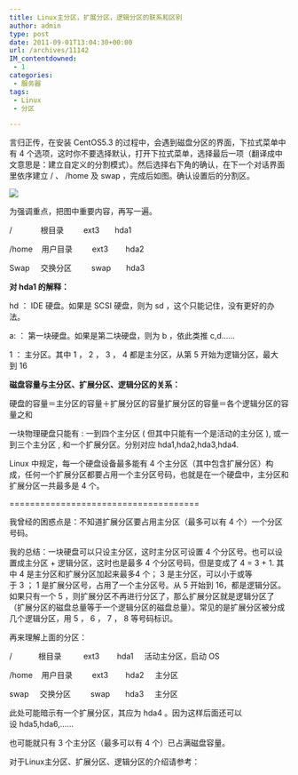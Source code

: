 ```yaml
---
title: Linux主分区，扩展分区，逻辑分区的联系和区别
author: admin
type: post
date: 2011-09-01T13:04:30+00:00
url: /archives/11142
IM_contentdowned:
 - 1
categories:
 - 服务器
tags:
 - Linux
 - 分区

---
```

言归正传，在安装 CentOS5.3 的过程中，会遇到磁盘分区的界面，下拉式菜单中有 4 个选项，这时你不要选择默认，打开下拉式菜单，选择最后一项（翻译成中文意思是：建立自定义的分割模式）。然后选择右下角的确认，在下一个对话界面里依序建立 / 、 /home 及 swap ，完成后如图。确认设置后的分割区。

[![](http://blog.haohtml.com/wp-content/uploads/2011/09/0512054353-0.jpg)][1]

为强调重点，把图中重要内容，再写一遍。

/             根目录         ext3       hda1

/home    用户目录         ext3        hda2

Swap     交换分区         swap       hda3



**对 hda1 的解释：**

hd ： IDE 硬盘。如果是 SCSI 硬盘，则为 sd ，这个只能记住，没有更好的办法。

a: ： 第一块硬盘。如果是第二块硬盘，则为 b ，依此类推 c,d……

1 ： 主分区。其中 1 ， 2 ， 3 ， 4 都是主分区，从第 5 开始为逻辑分区，最大到 16



**磁盘容量与主分区、扩展分区、逻辑分区的关系：**

硬盘的容量＝主分区的容量＋扩展分区的容量扩展分区的容量＝各个逻辑分区的容量之和

一块物理硬盘只能有 : 一到四个主分区 ( 但其中只能有一个是活动的主分区 ), 或一到三个主分区 , 和一个扩展分区。分别对应 hda1,hda2,hda3,hda4.

Linux 中规定，每一个硬盘设备最多能有 4 个主分区（其中包含扩展分区）构成，任何一个扩展分区都要占用一个主分区号码，也就是在一个硬盘中，主分区和扩展分区一共最多是 4 个。

=====================================

我曾经的困惑点是：不知道扩展分区要占用主分区（最多可以有 4 个）一个分区号码。

我的总结：一块硬盘可以只设主分区，这时主分区可设置 4 个分区号。也可以设置成主分区 + 逻辑分区，这时也是最多 4 个分区号码，但是变成了 4 = 3 + 1. 其中 4 是主分区和扩展分区加起来最多4 个； 3 是主分区，可以小于或等于 3 ； 1 是扩展分区号，占用了一个主分区号。从 5 开始到 16，都是逻辑分区。如果只有一个 5 ，则扩展分区不再进行分区了，那么扩展分区就是逻辑分区了（扩展分区的磁盘总量等于一个逻辑分区的磁盘总量）。常见的是扩展分区被分成几个逻辑分区，用 5 ， 6 ， 7 ， 8 等号码标识。

再来理解上面的分区：

/            根目录          ext3        hda1     活动主分区，启动 OS

/home    用户目录         ext3        hda2     主分区

swap     交换分区         swap       hda3     主分区

此处可能暗示有一个扩展分区，其应为 hda4 。因为这样后面还可以设 hda5,hda6,……

也可能就只有 3 个主分区（最多可以有 4 个）已占满磁盘容量。

对于Linux主分区、扩展分区、逻辑分区的介绍请参考：

 [1]: http://blog.haohtml.com/wp-content/uploads/2011/09/0512054353-0.jpg